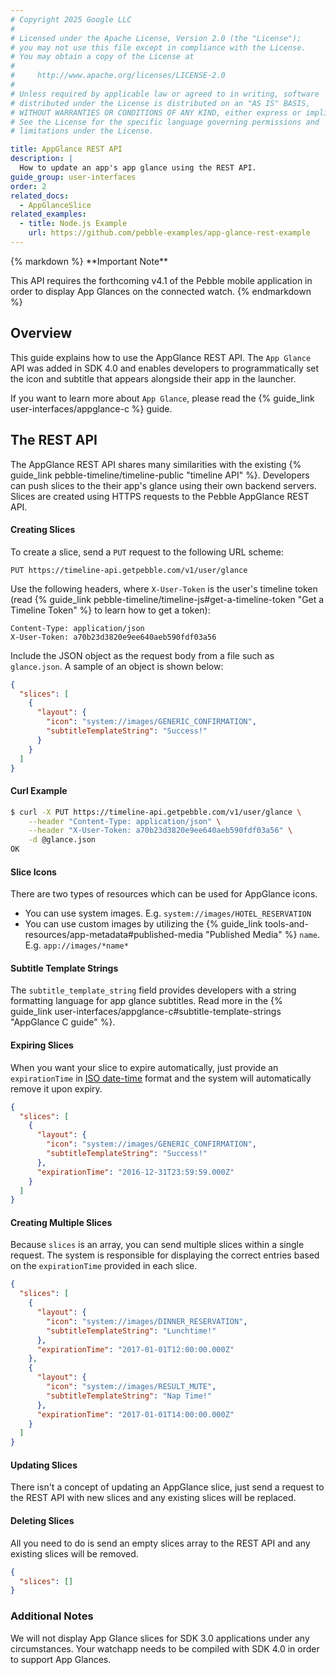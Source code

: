 ```yaml
---
# Copyright 2025 Google LLC
#
# Licensed under the Apache License, Version 2.0 (the "License");
# you may not use this file except in compliance with the License.
# You may obtain a copy of the License at
#
#     http://www.apache.org/licenses/LICENSE-2.0
#
# Unless required by applicable law or agreed to in writing, software
# distributed under the License is distributed on an "AS IS" BASIS,
# WITHOUT WARRANTIES OR CONDITIONS OF ANY KIND, either express or implied.
# See the License for the specific language governing permissions and
# limitations under the License.

title: AppGlance REST API
description: |
  How to update an app's app glance using the REST API.
guide_group: user-interfaces
order: 2
related_docs:
  - AppGlanceSlice
related_examples:
  - title: Node.js Example
    url: https://github.com/pebble-examples/app-glance-rest-example
---
```


<div class="alert alert--fg-white alert--bg-purple">
  {% markdown %}
  **Important Note**

  This API requires the forthcoming v4.1 of the Pebble mobile application in
  order to display App Glances on the connected watch.
  {% endmarkdown %}
</div>

## Overview

This guide explains how to use the AppGlance REST API. The ``App Glance`` API
was added in SDK 4.0 and enables developers to programmatically set the icon and
subtitle that appears alongside their app in the launcher.

If you want to learn more about ``App Glance``, please read the
{% guide_link user-interfaces/appglance-c %} guide.


## The REST API

The AppGlance REST API shares many similarities with the existing
{% guide_link pebble-timeline/timeline-public "timeline API" %}.
Developers can push slices to the their app's glance using their own backend
servers. Slices are created using HTTPS requests to the Pebble AppGlance REST
API.


#### Creating Slices

To create a slice, send a `PUT` request to the following URL scheme:

```text
PUT https://timeline-api.getpebble.com/v1/user/glance
```

Use the following headers, where `X-User-Token` is the user's
timeline token (read
{% guide_link pebble-timeline/timeline-js#get-a-timeline-token "Get a Timeline Token" %}
to learn how to get a token):

```text
Content-Type: application/json
X-User-Token: a70b23d3820e9ee640aeb590fdf03a56
```

Include the JSON object as the request body from a file such as `glance.json`. A
sample of an object is shown below:

```json
{
  "slices": [
    {
      "layout": {
        "icon": "system://images/GENERIC_CONFIRMATION",
        "subtitleTemplateString": "Success!"
      }
    }
  ]
}
```

#### Curl Example

```bash
$ curl -X PUT https://timeline-api.getpebble.com/v1/user/glance \
    --header "Content-Type: application/json" \
    --header "X-User-Token: a70b23d3820e9ee640aeb590fdf03a56" \
    -d @glance.json
OK
```

#### Slice Icons

There are two types of resources which can be used for AppGlance icons.

* You can use system images. E.g. `system://images/HOTEL_RESERVATION`
* You can use custom images by utilizing the
{% guide_link tools-and-resources/app-metadata#published-media "Published Media" %}
`name`. E.g. `app://images/*name*`


#### Subtitle Template Strings

The `subtitle_template_string` field provides developers with a string
formatting language for app glance subtitles. Read more in the
{% guide_link user-interfaces/appglance-c#subtitle-template-strings "AppGlance C guide" %}.


#### Expiring Slices

When you want your slice to expire automatically, just provide an
`expirationTime` in
[ISO date-time](https://developer.mozilla.org/en-US/docs/Web/JavaScript/Reference/Global_Objects/Date/toISOString)
format and the system will automatically remove it upon expiry.

```json
{
  "slices": [
    {
      "layout": {
        "icon": "system://images/GENERIC_CONFIRMATION",
        "subtitleTemplateString": "Success!"
      },
      "expirationTime": "2016-12-31T23:59:59.000Z"
    }
  ]
}
```


#### Creating Multiple Slices

Because `slices` is an array, you can send multiple slices within a single
request. The system is responsible for displaying the correct entries based on
the `expirationTime` provided in each slice.

```json
{
  "slices": [
    {
      "layout": {
        "icon": "system://images/DINNER_RESERVATION",
        "subtitleTemplateString": "Lunchtime!"
      },
      "expirationTime": "2017-01-01T12:00:00.000Z"
    },
    {
      "layout": {
        "icon": "system://images/RESULT_MUTE",
        "subtitleTemplateString": "Nap Time!"
      },
      "expirationTime": "2017-01-01T14:00:00.000Z"
    }
  ]
}
```


#### Updating Slices

There isn't a concept of updating an AppGlance slice, just send a request to
the REST API with new slices and any existing slices will be replaced.


#### Deleting Slices

All you need to do is send an empty slices array to the REST API and any
existing slices will be removed.

```json
{
  "slices": []
}
```

### Additional Notes

We will not display App Glance slices for SDK 3.0 applications under any
circumstances. Your watchapp needs to be compiled with SDK 4.0 in order to
support App Glances.

